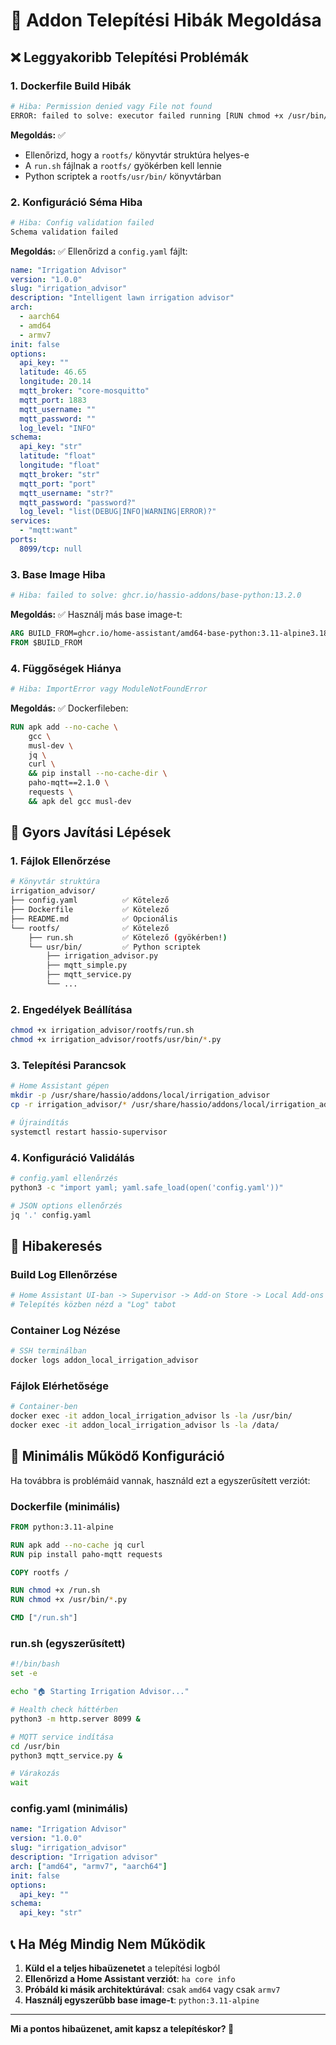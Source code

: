 # 🚨 **Addon Telepítési Hibák Megoldása**

## ❌ **Leggyakoribb Telepítési Problémák**

### **1. Dockerfile Build Hibák**

```bash
# Hiba: Permission denied vagy File not found
ERROR: failed to solve: executor failed running [RUN chmod +x /usr/bin/run.sh]
```

**Megoldás:** ✅
- Ellenőrizd, hogy a `rootfs/` könyvtár struktúra helyes-e
- A `run.sh` fájlnak a `rootfs/` gyökérben kell lennie
- Python scriptek a `rootfs/usr/bin/` könyvtárban

### **2. Konfiguráció Séma Hiba**

```bash
# Hiba: Config validation failed
Schema validation failed
```

**Megoldás:** ✅ Ellenőrizd a `config.yaml` fájlt:
```yaml
name: "Irrigation Advisor"
version: "1.0.0"
slug: "irrigation_advisor"
description: "Intelligent lawn irrigation advisor"
arch:
  - aarch64
  - amd64
  - armv7
init: false
options:
  api_key: ""
  latitude: 46.65
  longitude: 20.14
  mqtt_broker: "core-mosquitto"
  mqtt_port: 1883
  mqtt_username: ""
  mqtt_password: ""
  log_level: "INFO"
schema:
  api_key: "str"
  latitude: "float"
  longitude: "float"
  mqtt_broker: "str"
  mqtt_port: "port"
  mqtt_username: "str?"
  mqtt_password: "password?"
  log_level: "list(DEBUG|INFO|WARNING|ERROR)?"
services:
  - "mqtt:want"
ports:
  8099/tcp: null
```

### **3. Base Image Hiba**

```bash
# Hiba: failed to solve: ghcr.io/hassio-addons/base-python:13.2.0
```

**Megoldás:** ✅ Használj más base image-t:
```dockerfile
ARG BUILD_FROM=ghcr.io/home-assistant/amd64-base-python:3.11-alpine3.18
FROM $BUILD_FROM
```

### **4. Függőségek Hiánya**

```bash
# Hiba: ImportError vagy ModuleNotFoundError
```

**Megoldás:** ✅ Dockerfileben:
```dockerfile
RUN apk add --no-cache \
    gcc \
    musl-dev \
    jq \
    curl \
    && pip install --no-cache-dir \
    paho-mqtt==2.1.0 \
    requests \
    && apk del gcc musl-dev
```

## 🔧 **Gyors Javítási Lépések**

### **1. Fájlok Ellenőrzése**
```bash
# Könyvtár struktúra
irrigation_advisor/
├── config.yaml          ✅ Kötelező
├── Dockerfile           ✅ Kötelező  
├── README.md            ✅ Opcionális
└── rootfs/              ✅ Kötelező
    ├── run.sh           ✅ Kötelező (gyökérben!)
    └── usr/bin/         ✅ Python scriptek
        ├── irrigation_advisor.py
        ├── mqtt_simple.py
        ├── mqtt_service.py
        └── ...
```

### **2. Engedélyek Beállítása**
```bash
chmod +x irrigation_advisor/rootfs/run.sh
chmod +x irrigation_advisor/rootfs/usr/bin/*.py
```

### **3. Telepítési Parancsok**
```bash
# Home Assistant gépen
mkdir -p /usr/share/hassio/addons/local/irrigation_advisor
cp -r irrigation_advisor/* /usr/share/hassio/addons/local/irrigation_advisor/

# Újraindítás
systemctl restart hassio-supervisor
```

### **4. Konfiguráció Validálás**
```bash
# config.yaml ellenőrzés
python3 -c "import yaml; yaml.safe_load(open('config.yaml'))"

# JSON options ellenőrzés  
jq '.' config.yaml
```

## 🐛 **Hibakeresés**

### **Build Log Ellenőrzése**
```bash
# Home Assistant UI-ban -> Supervisor -> Add-on Store -> Local Add-ons
# Telepítés közben nézd a "Log" tabot
```

### **Container Log Nézése**
```bash
# SSH terminálban
docker logs addon_local_irrigation_advisor
```

### **Fájlok Elérhetősége**
```bash
# Container-ben  
docker exec -it addon_local_irrigation_advisor ls -la /usr/bin/
docker exec -it addon_local_irrigation_advisor ls -la /data/
```

## 🚀 **Minimális Működő Konfiguráció**

Ha továbbra is problémáid vannak, használd ezt a egyszerűsített verziót:

### **Dockerfile (minimális)**
```dockerfile
FROM python:3.11-alpine

RUN apk add --no-cache jq curl
RUN pip install paho-mqtt requests

COPY rootfs /

RUN chmod +x /run.sh
RUN chmod +x /usr/bin/*.py

CMD ["/run.sh"]
```

### **run.sh (egyszerűsített)**
```bash
#!/bin/bash
set -e

echo "🏠 Starting Irrigation Advisor..."

# Health check háttérben
python3 -m http.server 8099 &

# MQTT service indítása
cd /usr/bin
python3 mqtt_service.py &

# Várakozás
wait
```

### **config.yaml (minimális)**
```yaml
name: "Irrigation Advisor"
version: "1.0.0"
slug: "irrigation_advisor"
description: "Irrigation advisor"
arch: ["amd64", "armv7", "aarch64"]
init: false
options:
  api_key: ""
schema:
  api_key: "str"
```

## 📞 **Ha Még Mindig Nem Működik**

1. **Küld el a teljes hibaüzenetet** a telepítési logból
2. **Ellenőrizd a Home Assistant verziót**: `ha core info`
3. **Próbáld ki másik architektúrával**: csak `amd64` vagy csak `armv7`
4. **Használj egyszerűbb base image-t**: `python:3.11-alpine`

---

**Mi a pontos hibaüzenet, amit kapsz a telepítéskor? 🤔**
